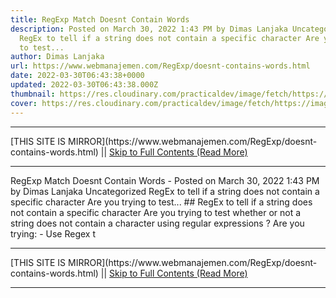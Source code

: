 ```yaml
---
title: RegExp Match Doesnt Contain Words
description: Posted on March 30, 2022 1:43 PM by Dimas Lanjaka Uncategorized
  RegEx to tell if a string does not contain a specific character Are you trying
  to test...
author: Dimas Lanjaka
url: https://www.webmanajemen.com/RegExp/doesnt-contains-words.html
date: 2022-03-30T06:43:38+0000
updated: 2022-03-30T06:43:38.000Z
thumbnail: https://res.cloudinary.com/practicaldev/image/fetch/https://images.ctfassets.net/f20lfrunubsq/3VjnlRLGZqdWhDPENCTGQl/ab3c078638607cf2a3d35f4b0cf10fa1/Screenshot_2019-11-03_at_16.57.11__2_.png
cover: https://res.cloudinary.com/practicaldev/image/fetch/https://images.ctfassets.net/f20lfrunubsq/3VjnlRLGZqdWhDPENCTGQl/ab3c078638607cf2a3d35f4b0cf10fa1/Screenshot_2019-11-03_at_16.57.11__2_.png
---
```


<hr/> [THIS SITE IS MIRROR](https://www.webmanajemen.com/RegExp/doesnt-contains-words.html) || <a href="https://www.webmanajemen.com/RegExp/doesnt-contains-words.html" rel="follow" class="button" id="read-more">Skip to Full Contents (Read More)</a> <hr/> RegExp Match Doesnt Contain Words - Posted on March 30, 2022 1:43 PM by Dimas Lanjaka Uncategorized RegEx to tell if a string does not contain a specific character Are you trying to test... ## RegEx to tell if a string does not contain a specific character
Are you trying to test whether or not a string does not contain a character using regular expressions ?
Are you trying:
- Use Regex t <hr/> [THIS SITE IS MIRROR](https://www.webmanajemen.com/RegExp/doesnt-contains-words.html) || <a href="https://www.webmanajemen.com/RegExp/doesnt-contains-words.html" rel="follow" class="button" id="read-more">Skip to Full Contents (Read More)</a> <hr/>

<script>
    if (location.host.includes('dimaslanjaka12')) {
      location.replace('https://www.webmanajemen.com/RegExp/doesnt-contains-words.html');
    }
  </script>